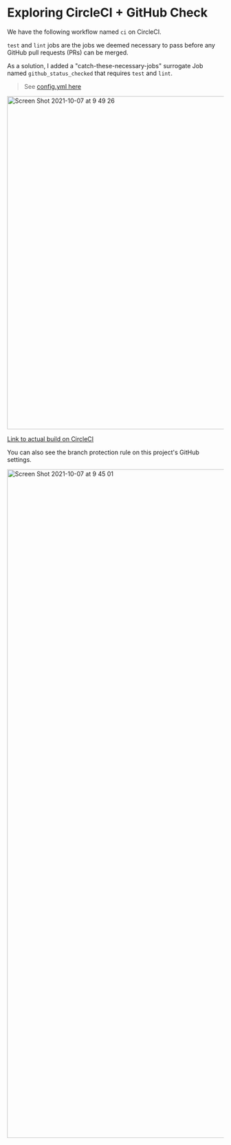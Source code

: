 # Exploring CircleCI + GitHub Check

We have the following workflow named `ci` on CircleCI.

`test` and `lint` jobs are the jobs we deemed necessary to pass before any GitHub pull requests (PRs) can be merged.

As a solution, I added a "catch-these-necessary-jobs" surrogate Job named `github_status_checked` that requires `test` and `lint`.
> See [config.yml here](.circleci/config.yml)

<img width="773" alt="Screen Shot 2021-10-07 at 9 49 26" src="https://user-images.githubusercontent.com/2164346/136303291-13f27cd3-04f1-4283-825c-57d7b3886b6b.png">


[Link to actual build on CircleCI](https://app.circleci.com/pipelines/github/kelvintaywl/circleci-github-check-exploration/3/workflows/cc620e08-241d-45d5-b4ae-afb5b7c0e809)

You can also see the branch protection rule on this project's GitHub settings.

<img width="1552" alt="Screen Shot 2021-10-07 at 9 45 01" src="https://user-images.githubusercontent.com/2164346/136303301-db8e4c5e-bbd8-48fa-96d5-75949bb5bb20.png">
